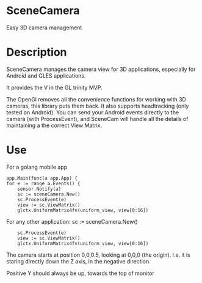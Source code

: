 # SceneCamera

Easy 3D camera management

# Description

SceneCamera manages the camera view for 3D applications, especially for Android and GLES applications. 

It provides the V in the GL trinity MVP.

The  OpenGl removes all the convenience functions for working with 3D cameras, this library puts them back. It also supports headtracking (only tested on Android). You can send your Android events directly to the camera (with ProcessEvent), and SceneCam will handle all the details of maintaining a the correct View Matrix.

# Use

For a golang mobile app

    app.Main(func(a app.App) {
    for e := range a.Events() {
        sensor.Notify(a)
        sc := sceneCamera.New()
        sc.ProcessEvent(e)
        view := sc.ViewMatrix()
        glctx.UniformMatrix4fv(uniform_view, view[0:16])
        
For any other application:
sc := sceneCamera.New()

        sc.ProcessEvent(e)
        view := sc.ViewMatrix()
        glctx.UniformMatrix4fv(uniform_view, view[0:16])




        


The camera starts at position 0,0,0.5, looking at 0,0,0 (the origin). I.e. it is staring directly down the Z axis, in the negative direction. 

Positive Y should always be up, towards the top of  monitor
